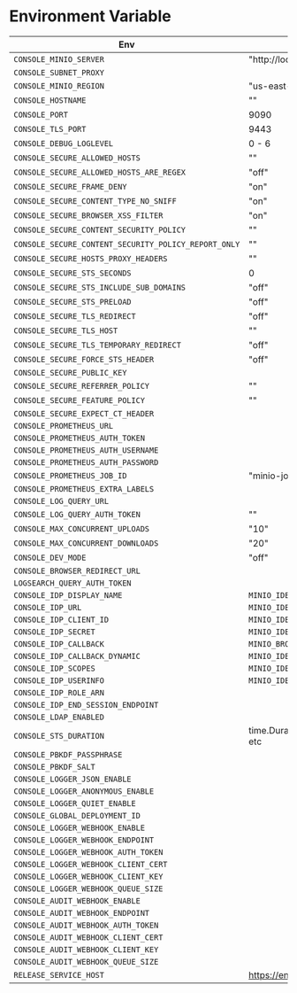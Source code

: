 # Environment Variable

| Env | |
| --- | -- |
| `CONSOLE_MINIO_SERVER` | "http://localhost:9000" |
| `CONSOLE_SUBNET_PROXY` | |
| `CONSOLE_MINIO_REGION` | "us-east-1" |
| `CONSOLE_HOSTNAME` | "" |
| `CONSOLE_PORT` | 9090 |
| `CONSOLE_TLS_PORT` | 9443 |
| `CONSOLE_DEBUG_LOGLEVEL` | 0 - 6
| `CONSOLE_SECURE_ALLOWED_HOSTS` | "" |
| `CONSOLE_SECURE_ALLOWED_HOSTS_ARE_REGEX` | "off" |
| `CONSOLE_SECURE_FRAME_DENY` | "on" |
| `CONSOLE_SECURE_CONTENT_TYPE_NO_SNIFF` | "on" |
| `CONSOLE_SECURE_BROWSER_XSS_FILTER` | "on" |
| `CONSOLE_SECURE_CONTENT_SECURITY_POLICY` | "" |
| `CONSOLE_SECURE_CONTENT_SECURITY_POLICY_REPORT_ONLY` | "" |
| `CONSOLE_SECURE_HOSTS_PROXY_HEADERS` | "" |
| `CONSOLE_SECURE_STS_SECONDS` | 0 |
| `CONSOLE_SECURE_STS_INCLUDE_SUB_DOMAINS` | "off" |
| `CONSOLE_SECURE_STS_PRELOAD` | "off" |
| `CONSOLE_SECURE_TLS_REDIRECT` | "off" |
| `CONSOLE_SECURE_TLS_HOST` | "" |
| `CONSOLE_SECURE_TLS_TEMPORARY_REDIRECT` | "off" |
| `CONSOLE_SECURE_FORCE_STS_HEADER` | "off" |
| `CONSOLE_SECURE_PUBLIC_KEY` | |
| `CONSOLE_SECURE_REFERRER_POLICY` | "" |
| `CONSOLE_SECURE_FEATURE_POLICY` | "" |
| `CONSOLE_SECURE_EXPECT_CT_HEADER` | |
| `CONSOLE_PROMETHEUS_URL` | |
| `CONSOLE_PROMETHEUS_AUTH_TOKEN` | |
| `CONSOLE_PROMETHEUS_AUTH_USERNAME` | |
| `CONSOLE_PROMETHEUS_AUTH_PASSWORD` | |
| `CONSOLE_PROMETHEUS_JOB_ID` | "minio-job" |
| `CONSOLE_PROMETHEUS_EXTRA_LABELS` | |
| `CONSOLE_LOG_QUERY_URL` | |
| `CONSOLE_LOG_QUERY_AUTH_TOKEN` | "" |
| `CONSOLE_MAX_CONCURRENT_UPLOADS` | "10" |
| `CONSOLE_MAX_CONCURRENT_DOWNLOADS` | "20" |
| `CONSOLE_DEV_MODE` | "off" |
| `CONSOLE_BROWSER_REDIRECT_URL` | |
| `LOGSEARCH_QUERY_AUTH_TOKEN` | |
| `CONSOLE_IDP_DISPLAY_NAME` | `MINIO_IDENTITY_OPENID_DISPLAY_NAME` |
| `CONSOLE_IDP_URL` | `MINIO_IDENTITY_OPENID_CONFIG_URL` |
| `CONSOLE_IDP_CLIENT_ID` | `MINIO_IDENTITY_OPENID_CLIENT_ID` | 
| `CONSOLE_IDP_SECRET` | `MINIO_IDENTITY_OPENID_CLIENT_SECRET` | 
| `CONSOLE_IDP_CALLBACK` | `MINIO_BROWSER_REDIRECT_URL` | 
| `CONSOLE_IDP_CALLBACK_DYNAMIC` | `MINIO_IDENTITY_OPENID_REDIRECT_URI_DYNAMIC` |
| `CONSOLE_IDP_SCOPES` | `MINIO_IDENTITY_OPENID_SCOPES` | 
| `CONSOLE_IDP_USERINFO` | `MINIO_IDENTITY_OPENID_CLAIM_USERINFO` | 
| `CONSOLE_IDP_ROLE_ARN` | | 
| `CONSOLE_IDP_END_SESSION_ENDPOINT` | |
| `CONSOLE_LDAP_ENABLED` | |
| `CONSOLE_STS_DURATION` | time.Duration format, ie: 3600s, 2h45m, 1h, etc
| `CONSOLE_PBKDF_PASSPHRASE` | |
| `CONSOLE_PBKDF_SALT` | |
| `CONSOLE_LOGGER_JSON_ENABLE` | 
| `CONSOLE_LOGGER_ANONYMOUS_ENABLE` |
| `CONSOLE_LOGGER_QUIET_ENABLE` |
| `CONSOLE_GLOBAL_DEPLOYMENT_ID` |
| `CONSOLE_LOGGER_WEBHOOK_ENABLE` |
| `CONSOLE_LOGGER_WEBHOOK_ENDPOINT` |
| `CONSOLE_LOGGER_WEBHOOK_AUTH_TOKEN` |
| `CONSOLE_LOGGER_WEBHOOK_CLIENT_CERT` |
| `CONSOLE_LOGGER_WEBHOOK_CLIENT_KEY` |
| `CONSOLE_LOGGER_WEBHOOK_QUEUE_SIZE` |
| `CONSOLE_AUDIT_WEBHOOK_ENABLE` |
| `CONSOLE_AUDIT_WEBHOOK_ENDPOINT` |
| `CONSOLE_AUDIT_WEBHOOK_AUTH_TOKEN` |
| `CONSOLE_AUDIT_WEBHOOK_CLIENT_CERT` |
| `CONSOLE_AUDIT_WEBHOOK_CLIENT_KEY` |
| `CONSOLE_AUDIT_WEBHOOK_QUEUE_SIZE` |
| `RELEASE_SERVICE_HOST` | https://enterprise-updates.ic.min.dev ? |